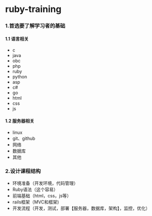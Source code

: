 ruby-training
=============

### 1.首选要了解学习者的基础

#### 1.1 语言相关

* c
* java
* obc
* php
* ruby
* python
* asp
* c#
* go
* html
* css
* js


#### 1.2 服务器相关

* linux
* git、github
* 网络
* 数据库
* 其他

### 2.设计课程结构

* 环境准备（开发环境，代码管理）
* Ruby语法（这个容易）
* 前端基础（html，css，js等）
* rails框架（MVC和框架)
* 开发流程（开发，测试，部署【服务器，数据库，架构】，监控，优化）

